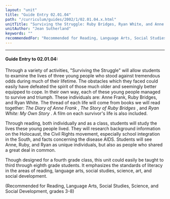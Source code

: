 ```yaml
---
layout: "unit"
title: "Guide Entry 02.01.04"
path: "/curriculum/guides/2002/1/02.01.04.x.html"
unitTitle: "Surviving the Struggle: Ruby Bridges, Ryan White, and Anne Frank"
unitAuthor: "Jean Sutherland"
keywords: ""
recommendedFor: "Recommended for Reading, Language Arts, Social Studies, Science, and Social Development, grades 3-8."
---
```

<body>
<hr/>
<h4>
Guide Entry to 02.01.04:
</h4>
Through a variety of activities, "Surviving the Struggle" will allow students to examine the lives of three young people who stood against tremendous odds during much of their lifetime. The obstacles which they faced could easily have defeated the spirit of those much older and seemingly better equipped to cope. In their own way, each of these young people managed to survive and triumph. These individuals are: Anne Frank, Ruby Bridges, and Ryan White. The thread of each life will come from books we will read together:
<i>
The Diary of Anne Frank
</i>
,
<i>
The Story of Ruby Bridges
</i>
, and
<i>
Ryan White: My Own Story
</i>
. A film on each survivor's life is also included.
<p>
Through reading, both individually and as a class, students will study the lives these young people lived. They will research background information on the Holocaust, the Civil Rights movement, especially school integration in the South, and facts concerning the disease AIDS. Students will see Anne, Ruby, and Ryan as unique individuals, but also as people who shared a great deal in common.
</p>
<p>
Though designed for a fourth grade class, this unit could easily be taught to third through eighth grade students. It emphasizes the standards of literacy in the areas of reading, language arts, social studies, science, art, and social development.
</p>
<p>
(Recommended for Reading, Language Arts, Social Studies, Science, and Social Development, grades 3-8)
</p>
</body>
